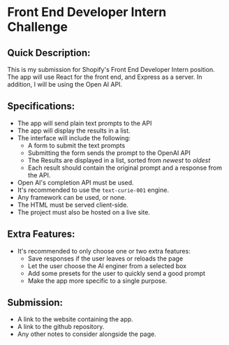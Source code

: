 # Front End Developer Intern Challenge

## Quick Description:

This is my submission for Shopify's Front End Developer Intern position. The app will use React for the front end, and Express as a server. In addition, I will be using the Open AI API.

## Specifications:

- The app will send plain text prompts to the API
- The app will display the results in a list.
- The interface will include the following:
  - A form to submit the text prompts
  - Submitting the form sends the prompt to the OpenAI API
  - The Results are displayed in a list, sorted from _newest_ to _oldest_
  - Each result should contain the original prompt and a response from the API.
- Open AI's completion API must be used.
- It's recommended to use the `text-curie-001` engine.
- Any framework can be used, or none.
- The HTML must be served client-side.
- The project must also be hosted on a live site.

## Extra Features:

- It's recommended to only choose one or two extra features:
  - Save responses if the user leaves or reloads the page
  - Let the user choose the AI enginer from a selected box
  - Add some presets for the user to quickly send a good prompt
  - Make the app more specific to a single purpose.

## Submission:

- A link to the website containing the app.
- A link to the github repository.
- Any other notes to consider alongside the page.

